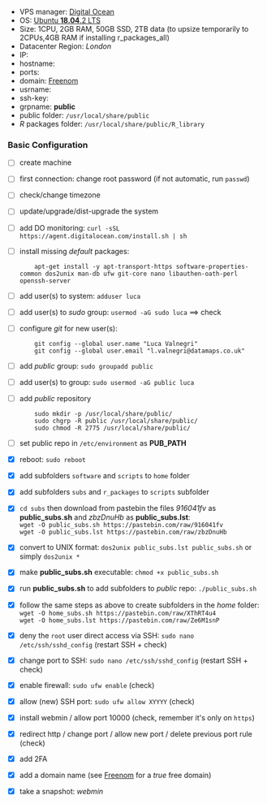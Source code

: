 
  - VPS manager: [Digital Ocean](https://cloud.digitalocean.com/)
  - OS: [Ubuntu **18.04**.2 LTS]([http://releases.ubuntu.com/18.04/](http://releases.ubuntu.com/18.04/))
  - Size: 1CPU, 2GB RAM, 50GB SSD, 2TB data (to upsize temporarily to 2CPUs,4GB RAM if installing r_packages_all)  
  - Datacenter Region: *London*
  - IP: 
  - hostname: 
  - ports: 
  - domain: [Freenom](https://www.freenom.com/)
  - usrname: 
  - ssh-key: 
  - grpname: **public**  
  - public folder: `/usr/local/share/public`
  - $R$ packages folder: `/usr/local/share/public/R_library`

### Basic Configuration

  - [ ] create machine
  - [ ] first connection: change root password (if not automatic, run  `passwd`)
  - [ ] check/change timezone
  - [ ] update/upgrade/dist-upgrade the system
  - [ ] add DO monitoring:  `curl -sSL https://agent.digitalocean.com/install.sh | sh`
  - [ ] install missing  _default_  packages:
    
    ```
        apt-get install -y apt-transport-https software-properties-common dos2unix man-db ufw git-core nano libauthen-oath-perl openssh-server
    ```
    
  - [ ] add user(s) to system:  `adduser luca`
  - [ ] add user(s) to  _sudo_  group:  `usermod -aG sudo luca`  ==> check
  - [ ] configure  _git_  for new user(s):
    
    ```
        git config --global user.name "Luca Valnegri"
        git config --global user.email "l.valnegri@datamaps.co.uk"
    ```
    
  - [ ] add  _public_  group:  `sudo groupadd public`
  - [ ] add user(s) to group:  `sudo usermod -aG public luca`
  - [ ] add  _public_  repository
    
    ```
        sudo mkdir -p /usr/local/share/public/
        sudo chgrp -R public /usr/local/share/public/
        sudo chmod -R 2775 /usr/local/share/public/
    ```
    
  - [ ] set public repo in  `/etc/environment`  as  **PUB_PATH**
-   [x] reboot:  `sudo reboot`
-   [x] add subfolders  `software`  and  `scripts`  to  `home`  folder
-   [x] add subfolders  `subs`  and  `r_packages`  to  `scripts`  subfolder
-   [x]  `cd subs`  then download from pastebin the files  _916041fv_  as  **public_subs.sh**  and  _zbzDnuHb_  as  **public_subs.lst**:  
    `wget -O public_subs.sh https://pastebin.com/raw/916041fv`  
    `wget -O public_subs.lst https://pastebin.com/raw/zbzDnuHb`
-   [x] convert to UNIX format:  `dos2unix public_subs.lst public_subs.sh`  or simply  `dos2unix *`
-   [x] make  **public_subs.sh**  executable:  `chmod +x public_subs.sh`
-   [x] run  **public_subs.sh**  to add subfolders to  _public_  repo:  `./public_subs.sh`
-   [x] follow the same steps as above to create subfolders in the  _home_  folder:  
    `wget -O home_subs.sh https://pastebin.com/raw/XThRT4u4`  
    `wget -O home_subs.lst https://pastebin.com/raw/Ze6M1snP`
-   [x] deny the  `root`  user direct access via SSH:  `sudo nano /etc/ssh/sshd_config`  (restart SSH + check)
-   [x] change port to SSH:  `sudo nano /etc/ssh/sshd_config`  (restart SSH + check)
-   [x] enable firewall:  `sudo ufw enable`  (check)
-   [x] allow (new) SSH port:  `sudo ufw allow XYYYY`  (check)
-   [x] install webmin / allow port 10000 (check, remember it's only on  `https`)
-   [x] redirect http / change port / allow new port / delete previous port rule (check)
-   [x] add 2FA
-   [x] add a domain name (see  [Freenom](https://www.freenom.com/)  for a  _true_  free domain)
-   [x] take a snapshot:  _webmin_
<!--stackedit_data:
eyJoaXN0b3J5IjpbLTk0MTU5ODg0MSwtNTk1ODk3NDg0XX0=
-->